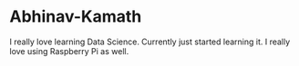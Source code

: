 # Abhinav-Kamath
I really love learning Data Science. Currently just started learning it.  I really love using Raspberry Pi as well.
